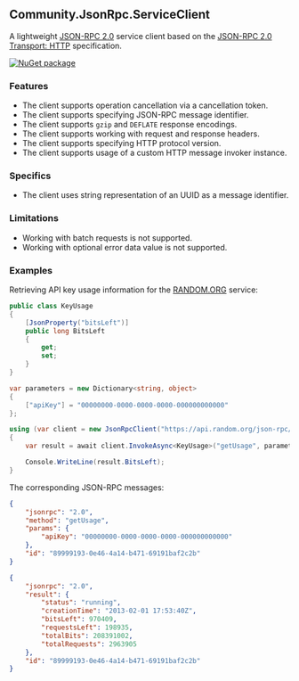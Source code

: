 ## Community.JsonRpc.ServiceClient

A lightweight [JSON-RPC 2.0](http://www.jsonrpc.org/specification) service client based on the [JSON-RPC 2.0 Transport: HTTP](https://www.simple-is-better.org/json-rpc/transport_http.html) specification.

[![NuGet package](https://img.shields.io/nuget/v/Community.JsonRpc.ServiceClient.svg?style=flat-square)](https://www.nuget.org/packages/Community.JsonRpc.ServiceClient)

### Features

- The client supports operation cancellation via a cancellation token.
- The client supports specifying JSON-RPC message identifier.
- The client supports `gzip` and `DEFLATE` response encodings.
- The client supports working with request and response headers.
- The client supports specifying HTTP protocol version.
- The client supports usage of a custom HTTP message invoker instance.

### Specifics

- The client uses string representation of an UUID as a message identifier.

### Limitations

- Working with batch requests is not supported.
- Working with optional error data value is not supported.

### Examples

Retrieving API key usage information for the [RANDOM.ORG](https://api.random.org/json-rpc/2) service:
```cs
public class KeyUsage
{
    [JsonProperty("bitsLeft")]
    public long BitsLeft
    {
        get;
        set;
    }
}
```
```cs
var parameters = new Dictionary<string, object>
{
    ["apiKey"] = "00000000-0000-0000-0000-000000000000"
};

using (var client = new JsonRpcClient("https://api.random.org/json-rpc/2/invoke"))
{
    var result = await client.InvokeAsync<KeyUsage>("getUsage", parameters);

    Console.WriteLine(result.BitsLeft);
}
```
The corresponding JSON-RPC messages:
```json
{
    "jsonrpc": "2.0",
    "method": "getUsage",
    "params": {
        "apiKey": "00000000-0000-0000-0000-000000000000"
    },
    "id": "89999193-0e46-4a14-b471-69191baf2c2b"
}
```
```json
{
    "jsonrpc": "2.0",
    "result": {
        "status": "running",
        "creationTime": "2013-02-01 17:53:40Z",
        "bitsLeft": 970409,
        "requestsLeft": 198935,
        "totalBits": 208391002,
        "totalRequests": 2963905
    },
    "id": "89999193-0e46-4a14-b471-69191baf2c2b"
}
```